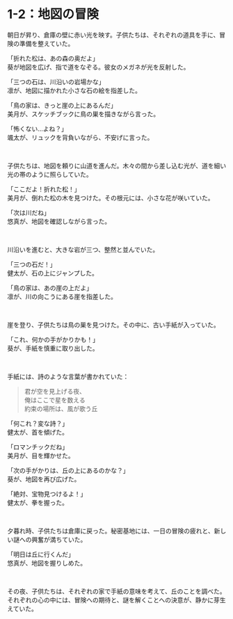 # 1-2：地図の冒険

朝日が昇り、倉庫の壁に赤い光を映す。子供たちは、それぞれの道具を手に、冒険の準備を整えていた。  

「折れた松は、あの森の奥だよ」  
葵が地図を広げ、指で道をなぞる。彼女のメガネが光を反射した。  

「三つの石は、川沿いの岩場かな」  
凛が、地図に描かれた小さな石の絵を指差した。  

「鳥の家は、きっと崖の上にあるんだ」  
美月が、スケッチブックに鳥の巣を描きながら言った。  

「怖くない…よね？」  
颯太が、リュックを背負いながら、不安げに言った。  

 

子供たちは、地図を頼りに山道を進んだ。木々の間から差し込む光が、道を細い光の帯のように照らしていた。  

「ここだよ！折れた松！」  
美月が、倒れた松の木を見つけた。その根元には、小さな花が咲いていた。  

「次は川だね」  
悠真が、地図を確認しながら言った。  

 

川沿いを進むと、大きな岩が三つ、整然と並んでいた。  

「三つの石だ！」  
健太が、石の上にジャンプした。  

「鳥の家は、あの崖の上だよ」  
凛が、川の向こうにある崖を指差した。  

 

崖を登り、子供たちは鳥の巣を見つけた。その中に、古い手紙が入っていた。  

「これ、何かの手がかりかも！」  
葵が、手紙を慎重に取り出した。  

 

手紙には、詩のような言葉が書かれていた：  

> 君が空を見上げる夜、  
> 俺はここで星を数える  
> 約束の場所は、風が歌う丘  

「何これ？変な詩？」  
健太が、首を傾げた。  

「ロマンチックだね」  
美月が、目を輝かせた。  

「次の手がかりは、丘の上にあるのかな？」  
葵が、地図を再び広げた。  

「絶対、宝物見つけるよ！」  
健太が、拳を握った。  

 

夕暮れ時、子供たちは倉庫に戻った。秘密基地には、一日の冒険の疲れと、新しい謎への興奮が満ちていた。  

「明日は丘に行くんだ」  
悠真が、地図を握りしめた。  

 

その夜、子供たちは、それぞれの家で手紙の意味を考えて、丘のことを調べた。それぞれの心の中には、冒険への期待と、謎を解くことへの決意が、静かに芽生えていた。  
